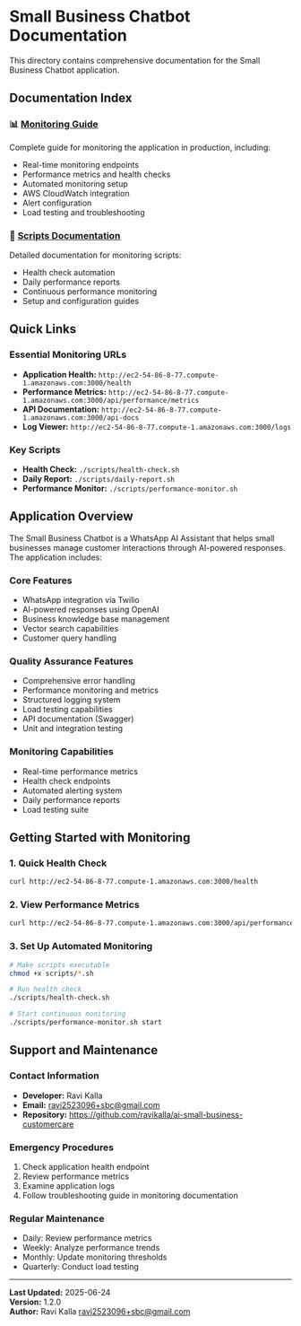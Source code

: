 # Small Business Chatbot Documentation

This directory contains comprehensive documentation for the Small Business Chatbot application.

## Documentation Index

### 📊 [Monitoring Guide](./MONITORING.md)
Complete guide for monitoring the application in production, including:
- Real-time monitoring endpoints
- Performance metrics and health checks
- Automated monitoring setup
- AWS CloudWatch integration
- Alert configuration
- Load testing and troubleshooting

### 📁 [Scripts Documentation](../scripts/README.md)
Detailed documentation for monitoring scripts:
- Health check automation
- Daily performance reports
- Continuous performance monitoring
- Setup and configuration guides

## Quick Links

### Essential Monitoring URLs
- **Application Health:** `http://ec2-54-86-8-77.compute-1.amazonaws.com:3000/health`
- **Performance Metrics:** `http://ec2-54-86-8-77.compute-1.amazonaws.com:3000/api/performance/metrics`
- **API Documentation:** `http://ec2-54-86-8-77.compute-1.amazonaws.com:3000/api-docs`
- **Log Viewer:** `http://ec2-54-86-8-77.compute-1.amazonaws.com:3000/logs`

### Key Scripts
- **Health Check:** `./scripts/health-check.sh`
- **Daily Report:** `./scripts/daily-report.sh`
- **Performance Monitor:** `./scripts/performance-monitor.sh`

## Application Overview

The Small Business Chatbot is a WhatsApp AI Assistant that helps small businesses manage customer interactions through AI-powered responses. The application includes:

### Core Features
- WhatsApp integration via Twilio
- AI-powered responses using OpenAI
- Business knowledge base management
- Vector search capabilities
- Customer query handling

### Quality Assurance Features
- Comprehensive error handling
- Performance monitoring and metrics
- Structured logging system
- Load testing capabilities
- API documentation (Swagger)
- Unit and integration testing

### Monitoring Capabilities
- Real-time performance metrics
- Health check endpoints
- Automated alerting system
- Daily performance reports
- Load testing suite

## Getting Started with Monitoring

### 1. Quick Health Check
```bash
curl http://ec2-54-86-8-77.compute-1.amazonaws.com:3000/health
```

### 2. View Performance Metrics
```bash
curl http://ec2-54-86-8-77.compute-1.amazonaws.com:3000/api/performance/metrics
```

### 3. Set Up Automated Monitoring
```bash
# Make scripts executable
chmod +x scripts/*.sh

# Run health check
./scripts/health-check.sh

# Start continuous monitoring
./scripts/performance-monitor.sh start
```

## Support and Maintenance

### Contact Information
- **Developer:** Ravi Kalla
- **Email:** ravi2523096+sbc@gmail.com
- **Repository:** https://github.com/ravikalla/ai-small-business-customercare

### Emergency Procedures
1. Check application health endpoint
2. Review performance metrics
3. Examine application logs
4. Follow troubleshooting guide in monitoring documentation

### Regular Maintenance
- Daily: Review performance metrics
- Weekly: Analyze performance trends
- Monthly: Update monitoring thresholds
- Quarterly: Conduct load testing

---

**Last Updated:** 2025-06-24  
**Version:** 1.2.0  
**Author:** Ravi Kalla <ravi2523096+sbc@gmail.com>